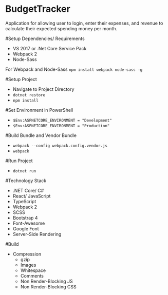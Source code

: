# BudgetTracker
Application for allowing user to login, enter their expenses, and revenue to calculate their expected spending money per month.

#Setup Dependencies/ Requirements
 - VS 2017 or .Net Core Service Pack
 - Webpack 2
 - Node-Sass
 
 For Webpack and Node-Sass
 `npm install webpack node-sass -g`
 
 #Setup Project
 - Navigate to Project Directory
 - `dotnet restore`
 - `npm install`
 
 #Set Environment in PowerShell
 - `$Env:ASPNETCORE_ENVIRONMENT = "Development"`
 - `$Env:ASPNETCORE_ENVIRONMENT = "Production"`
 
 #Build Bundle and Vendor Bundle
 - `webpack --config webpack.config.vendor.js `
 - `webpack`
 
 #Run Project
 - `dotnet run`
 
#Technology Stack
 - .NET Core/ C#
 - React/ JavaScript
 - TypeScript
 - Webpack 2
 - SCSS
 - Bootstrap 4
 - Font-Awesome
 - Google Font
 - Server-Side Rendering
 
 #Build
 - Compression
   - gzip
   - Images
   - Whitespace
   - Comments
   - Non Render-Blocking JS
   - Non Render-Blocking CSS
